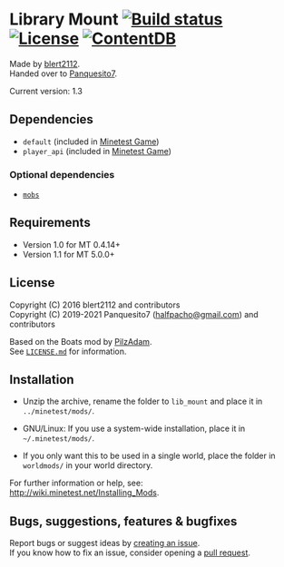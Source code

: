# Library Mount [![Build status](https://github.com/minetest-mods/lib_mount/workflows/build/badge.svg)](https://github.com/minetest-mods/lib_mount/actions) [![License](https://img.shields.io/badge/license-LGPLv2.1%2B-blue.svg)](https://www.gnu.org/licenses/old-licenses/lgpl-2.1.en.html) [![ContentDB](https://content.minetest.net/packages/Panquesito7/lib_mount/shields/downloads/)](https://content.minetest.net/packages/Panquesito7/lib_mount/)

Made by [blert2112](https://github.com/blert2112).\
Handed over to [Panquesito7](https://github.com/Panquesito7).

Current version: 1.3

## Dependencies

- `default` (included in [Minetest Game](https://github.com/minetest/minetest_game))
- `player_api` (included in [Minetest Game](https://github.com/minetest/minetest_game))

### Optional dependencies

- [`mobs`](https://notabug.org/TenPlus1/mobs_redo)

## Requirements

- Version 1.0 for MT 0.4.14+
- Version 1.1 for MT 5.0.0+

## License

Copyright (C) 2016 blert2112 and contributors\
Copyright (C) 2019-2021 Panquesito7 (halfpacho@gmail.com) and contributors

Based on the Boats mod by [PilzAdam](https://github.com/PilzAdam).\
See [`LICENSE.md`](LICENSE.md) for information.

## Installation

- Unzip the archive, rename the folder to `lib_mount` and place it in `../minetest/mods/`.

- GNU/Linux: If you use a system-wide installation, place it in `~/.minetest/mods/`.

- If you only want this to be used in a single world, place the folder in `worldmods/` in your world directory.

For further information or help, see:\
<http://wiki.minetest.net/Installing_Mods>.

## Bugs, suggestions, features & bugfixes

Report bugs or suggest ideas by [creating an issue](https://github.com/minetest-mods/lib_mount/issues/new).\
If you know how to fix an issue, consider opening a [pull request](https://github.com/minetest-mods/lib_mount/compare).
